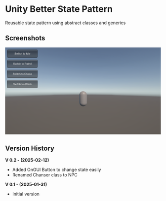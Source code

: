 # Unity Better State Pattern

Reusable state pattern using abstract classes and generics

## Screenshots

![screenshot](Assets/Screenshot/screenshot-V0.1.png)

## Version History
**V 0.2 - (2025-02-12)**
- Added OnGUI Button to change state easily
- Renamed Chanser class to NPC

**V 0.1 - (2025-01-31)**
- Initial version
